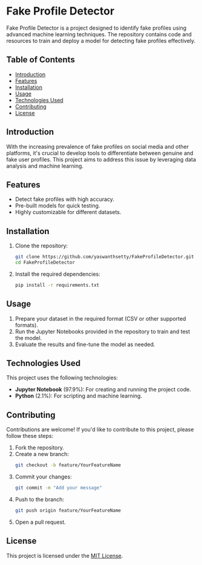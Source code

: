 # Fake Profile Detector

Fake Profile Detector is a project designed to identify fake profiles using advanced machine learning techniques. The repository contains code and resources to train and deploy a model for detecting fake profiles effectively.

## Table of Contents

- [Introduction](#introduction)
- [Features](#features)
- [Installation](#installation)
- [Usage](#usage)
- [Technologies Used](#technologies-used)
- [Contributing](#contributing)
- [License](#license)

## Introduction

With the increasing prevalence of fake profiles on social media and other platforms, it's crucial to develop tools to differentiate between genuine and fake user profiles. This project aims to address this issue by leveraging data analysis and machine learning.

## Features

- Detect fake profiles with high accuracy.
- Pre-built models for quick testing.
- Highly customizable for different datasets.

## Installation

1. Clone the repository:
   ```bash
   git clone https://github.com/yaswanthsetty/FakeProfileDetector.git
   cd FakeProfileDetector
   ```

2. Install the required dependencies:
   ```bash
   pip install -r requirements.txt
   ```

## Usage

1. Prepare your dataset in the required format (CSV or other supported formats).
2. Run the Jupyter Notebooks provided in the repository to train and test the model.
3. Evaluate the results and fine-tune the model as needed.

## Technologies Used

This project uses the following technologies:

- **Jupyter Notebook** (97.9%): For creating and running the project code.
- **Python** (2.1%): For scripting and machine learning.

## Contributing

Contributions are welcome! If you'd like to contribute to this project, please follow these steps:

1. Fork the repository.
2. Create a new branch:
   ```bash
   git checkout -b feature/YourFeatureName
   ```
3. Commit your changes:
   ```bash
   git commit -m "Add your message"
   ```
4. Push to the branch:
   ```bash
   git push origin feature/YourFeatureName
   ```
5. Open a pull request.

## License

This project is licensed under the [MIT License](LICENSE).

